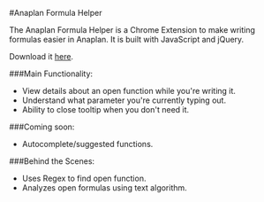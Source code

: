 #Anaplan Formula Helper

The Anaplan Formula Helper is a Chrome Extension to make writing formulas easier in Anaplan. It is built with JavaScript and jQuery.

Download it [here](https://chrome.google.com/webstore/detail/anaplan-formula-helper/ekjmcfghjgnplkmpmacbjknfbkdgbabc).

###Main Functionality:
* View details about an open function while you're writing it.
* Understand what parameter you're currently typing out.
* Ability to close tooltip when you don't need it.

###Coming soon:
* Autocomplete/suggested functions.

###Behind the Scenes:
* Uses Regex to find open function.
* Analyzes open formulas using text algorithm.